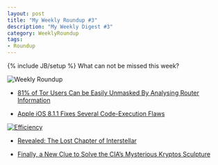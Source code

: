 ```yaml
---
layout: post
title: "My Weekly Roundup #3"
description: "My Weekly Digest #3"
category: WeeklyRoundup
tags: 
- Roundup
---
```

{% include JB/setup %}
What can not be missed this week?

![Weekly Roundup](https://mkmt1a.bl3301.livefilestore.com/y2pRODiD-wCcllr-JRwDMEYRqHzxPMSfBpbHdGSBpdxll6hCg4ZqPlAktksGW87p9xpboxl3gZP0ZQu4h9cYqHUfgwVNZsWswAmB1JY_i2OslQ/news.jpg?psid=1)
<!-- more -->

- [81% of Tor Users Can be Easily Unmasked By Analysing Router Information](http://thehackernews.com/2014/11/81-of-tor-users-can-be-easily-unmasked_18.html)

- [Apple iOS 8.1.1 Fixes Several Code-Execution Flaws](http://threatpost.com/apple-ios-8-1-1-fixes-several-code-execution-flaws/109423)

[![Efficiency](http://imgs.xkcd.com/comics/efficiency.png)](http://xkcd.com/1445/)

- [Revealed: The Lost Chapter of Interstellar](http://www.wired.com/2014/11/absolute-zero/)

- [Finally, a New Clue to Solve the CIA’s Mysterious Kryptos Sculpture](http://www.wired.com/2014/11/second-kryptos-clue/)
